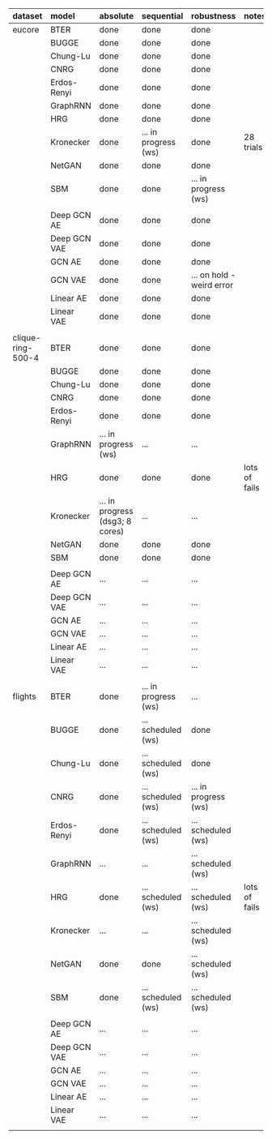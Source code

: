 |    dataset        |        model      |              absolute             |             sequential            |             robustness            |       notes       |
|:----------------- |:----------------- |:--------------------------------- |:--------------------------------- |:--------------------------------- |:----------------- |
| eucore            | BTER              | done                              | done                              | done                              |                   |
|      <i></i>      | BUGGE             | done                              | done                              | done                              |                   |
|      <i></i>      | Chung-Lu          | done                              | done                              | done                              |                   |
|      <i></i>      | CNRG              | done                              | done                              | done                              |                   |
|      <i></i>      | Erdos-Renyi       | done                              | done                              | done                              |                   |
|      <i></i>      | GraphRNN          | done                              | done                              | done                              |                   |
|      <i></i>      | HRG               | done                              | done                              | done                              |                   |
|      <i></i>      | Kronecker         | done                              | ...  in progress (ws)             | done                              | 28 trials         |
|      <i></i>      | NetGAN            | done                              | done                              | done                              |                   |
|      <i></i>      | SBM               | done                              | done                              | ...  in progress (ws)             |                   |
|      <i></i>      |      <i></i>      |              <i></i>              |              <i></i>              |              <i></i>              |      <i></i>      |
|      <i></i>      | Deep GCN AE       | done                              | done                              | done                              |                   |
|      <i></i>      | Deep GCN VAE      | done                              | done                              | done                              |                   |
|      <i></i>      | GCN AE            | done                              | done                              | done                              |                   |
|      <i></i>      | GCN VAE           | done                              | done                              | ...  on hold - weird error        |                   |
|      <i></i>      | Linear AE         | done                              | done                              | done                              |                   |
|      <i></i>      | Linear VAE        | done                              | done                              | done                              |                   |
|      <i></i>      |      <i></i>      |              <i></i>              |              <i></i>              |              <i></i>              |      <i></i>      |
| clique-ring-500-4 | BTER              | done                              | done                              | done                              |                   |
|      <i></i>      | BUGGE             | done                              | done                              | done                              |                   |
|      <i></i>      | Chung-Lu          | done                              | done                              | done                              |                   |
|      <i></i>      | CNRG              | done                              | done                              | done                              |                   |
|      <i></i>      | Erdos-Renyi       | done                              | done                              | done                              |                   |
|      <i></i>      | GraphRNN          | ...  in progress (ws)             | ...                               | ...                               |                   |
|      <i></i>      | HRG               | done                              | done                              | done                              | lots of fails     |
|      <i></i>      | Kronecker         | ...  in progress (dsg3; 8 cores)  | ...                               | ...                               |                   |
|      <i></i>      | NetGAN            | done                              | done                              | done                              |                   |
|      <i></i>      | SBM               | done                              | done                              | done                              |                   |
|      <i></i>      |      <i></i>      |              <i></i>              |              <i></i>              |              <i></i>              |      <i></i>      |
|      <i></i>      | Deep GCN AE       | ...                               | ...                               | ...                               |                   |
|      <i></i>      | Deep GCN VAE      | ...                               | ...                               | ...                               |                   |
|      <i></i>      | GCN AE            | ...                               | ...                               | ...                               |                   |
|      <i></i>      | GCN VAE           | ...                               | ...                               | ...                               |                   |
|      <i></i>      | Linear AE         | ...                               | ...                               | ...                               |                   |
|      <i></i>      | Linear VAE        | ...                               | ...                               | ...                               |                   |
|      <i></i>      |      <i></i>      |              <i></i>              |              <i></i>              |              <i></i>              |      <i></i>      |
| flights           | BTER              | done                              | ...  in progress (ws)             | ...                               |                   |
|      <i></i>      | BUGGE             | done                              | ...  scheduled (ws)               | done                              |                   |
|      <i></i>      | Chung-Lu          | done                              | ...  scheduled (ws)               | done                              |                   |
|      <i></i>      | CNRG              | done                              | ...  scheduled (ws)               | ...  in progress (ws)             |                   |
|      <i></i>      | Erdos-Renyi       | done                              | ...  scheduled (ws)               | ...  scheduled (ws)               |                   |
|      <i></i>      | GraphRNN          | ...                               | ...                               | ...  scheduled (ws)               |                   |
|      <i></i>      | HRG               | done                              | ...  scheduled (ws)               | ...  scheduled (ws)               | lots of fails     |
|      <i></i>      | Kronecker         | ...                               | ...                               | ...  scheduled (ws)               |                   |
|      <i></i>      | NetGAN            | done                              | done                              | ...  scheduled (ws)               |                   |
|      <i></i>      | SBM               | done                              | ...  scheduled (ws)               | ...  scheduled (ws)               |                   |
|      <i></i>      |      <i></i>      |              <i></i>              |              <i></i>              |              <i></i>              |      <i></i>      |
|      <i></i>      | Deep GCN AE       | ...                               | ...                               | ...                               |                   |
|      <i></i>      | Deep GCN VAE      | ...                               | ...                               | ...                               |                   |
|      <i></i>      | GCN AE            | ...                               | ...                               | ...                               |                   |
|      <i></i>      | GCN VAE           | ...                               | ...                               | ...                               |                   |
|      <i></i>      | Linear AE         | ...                               | ...                               | ...                               |                   |
|      <i></i>      | Linear VAE        | ...                               | ...                               | ...                               |                   |
|      <i></i>      |      <i></i>      |              <i></i>              |              <i></i>              |              <i></i>              |      <i></i>      |
